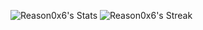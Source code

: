 
![Reason0x6's Stats](https://github-readme-stats.vercel.app/api?username=Reason0x6&theme=vue-dark&show_icons=true&hide_border=true&count_private=true)
![Reason0x6's Streak](https://github-readme-streak-stats.herokuapp.com/?user=Reason0x6&theme=vue-dark&hide_border=true)


